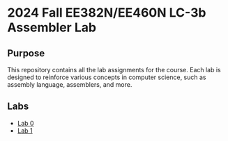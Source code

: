 # 2024 Fall EE382N/EE460N LC-3b Assembler Lab

## Purpose
This repository contains all the lab assignments for the course. Each lab is designed to reinforce various concepts in computer science, such as assembly language, assemblers, and more.

## Labs
- [Lab 0](lab0/)
- [Lab 1](lab1/)